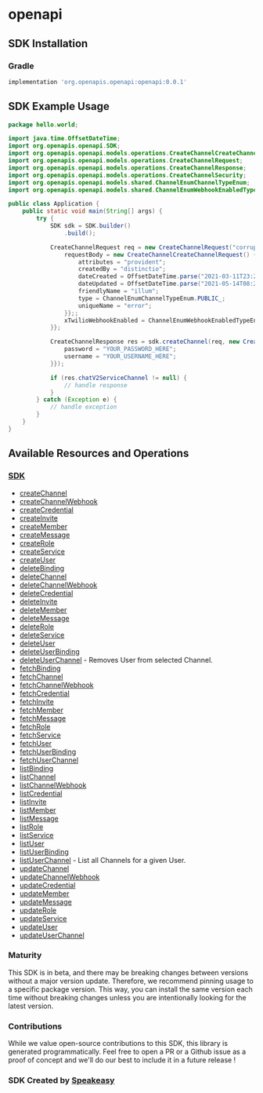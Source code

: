 # openapi

<!-- Start SDK Installation -->
## SDK Installation

### Gradle

```groovy
implementation 'org.openapis.openapi:openapi:0.0.1'
```
<!-- End SDK Installation -->

## SDK Example Usage
<!-- Start SDK Example Usage -->
```java
package hello.world;

import java.time.OffsetDateTime;
import org.openapis.openapi.SDK;
import org.openapis.openapi.models.operations.CreateChannelCreateChannelRequest;
import org.openapis.openapi.models.operations.CreateChannelRequest;
import org.openapis.openapi.models.operations.CreateChannelResponse;
import org.openapis.openapi.models.operations.CreateChannelSecurity;
import org.openapis.openapi.models.shared.ChannelEnumChannelTypeEnum;
import org.openapis.openapi.models.shared.ChannelEnumWebhookEnabledTypeEnum;

public class Application {
    public static void main(String[] args) {
        try {
            SDK sdk = SDK.builder()
                .build();

            CreateChannelRequest req = new CreateChannelRequest("corrupti") {{
                requestBody = new CreateChannelCreateChannelRequest() {{
                    attributes = "provident";
                    createdBy = "distinctio";
                    dateCreated = OffsetDateTime.parse("2021-03-11T23:22:42.658Z");
                    dateUpdated = OffsetDateTime.parse("2021-05-14T08:28:11.899Z");
                    friendlyName = "illum";
                    type = ChannelEnumChannelTypeEnum.PUBLIC_;
                    uniqueName = "error";
                }};;
                xTwilioWebhookEnabled = ChannelEnumWebhookEnabledTypeEnum.FALSE;
            }};            

            CreateChannelResponse res = sdk.createChannel(req, new CreateChannelSecurity("suscipit", "iure") {{
                password = "YOUR_PASSWORD_HERE";
                username = "YOUR_USERNAME_HERE";
            }});

            if (res.chatV2ServiceChannel != null) {
                // handle response
            }
        } catch (Exception e) {
            // handle exception
        }
    }
}
```
<!-- End SDK Example Usage -->

<!-- Start SDK Available Operations -->
## Available Resources and Operations

### [SDK](docs/sdk/README.md)

* [createChannel](docs/sdk/README.md#createchannel)
* [createChannelWebhook](docs/sdk/README.md#createchannelwebhook)
* [createCredential](docs/sdk/README.md#createcredential)
* [createInvite](docs/sdk/README.md#createinvite)
* [createMember](docs/sdk/README.md#createmember)
* [createMessage](docs/sdk/README.md#createmessage)
* [createRole](docs/sdk/README.md#createrole)
* [createService](docs/sdk/README.md#createservice)
* [createUser](docs/sdk/README.md#createuser)
* [deleteBinding](docs/sdk/README.md#deletebinding)
* [deleteChannel](docs/sdk/README.md#deletechannel)
* [deleteChannelWebhook](docs/sdk/README.md#deletechannelwebhook)
* [deleteCredential](docs/sdk/README.md#deletecredential)
* [deleteInvite](docs/sdk/README.md#deleteinvite)
* [deleteMember](docs/sdk/README.md#deletemember)
* [deleteMessage](docs/sdk/README.md#deletemessage)
* [deleteRole](docs/sdk/README.md#deleterole)
* [deleteService](docs/sdk/README.md#deleteservice)
* [deleteUser](docs/sdk/README.md#deleteuser)
* [deleteUserBinding](docs/sdk/README.md#deleteuserbinding)
* [deleteUserChannel](docs/sdk/README.md#deleteuserchannel) - Removes User from selected Channel.
* [fetchBinding](docs/sdk/README.md#fetchbinding)
* [fetchChannel](docs/sdk/README.md#fetchchannel)
* [fetchChannelWebhook](docs/sdk/README.md#fetchchannelwebhook)
* [fetchCredential](docs/sdk/README.md#fetchcredential)
* [fetchInvite](docs/sdk/README.md#fetchinvite)
* [fetchMember](docs/sdk/README.md#fetchmember)
* [fetchMessage](docs/sdk/README.md#fetchmessage)
* [fetchRole](docs/sdk/README.md#fetchrole)
* [fetchService](docs/sdk/README.md#fetchservice)
* [fetchUser](docs/sdk/README.md#fetchuser)
* [fetchUserBinding](docs/sdk/README.md#fetchuserbinding)
* [fetchUserChannel](docs/sdk/README.md#fetchuserchannel)
* [listBinding](docs/sdk/README.md#listbinding)
* [listChannel](docs/sdk/README.md#listchannel)
* [listChannelWebhook](docs/sdk/README.md#listchannelwebhook)
* [listCredential](docs/sdk/README.md#listcredential)
* [listInvite](docs/sdk/README.md#listinvite)
* [listMember](docs/sdk/README.md#listmember)
* [listMessage](docs/sdk/README.md#listmessage)
* [listRole](docs/sdk/README.md#listrole)
* [listService](docs/sdk/README.md#listservice)
* [listUser](docs/sdk/README.md#listuser)
* [listUserBinding](docs/sdk/README.md#listuserbinding)
* [listUserChannel](docs/sdk/README.md#listuserchannel) - List all Channels for a given User.
* [updateChannel](docs/sdk/README.md#updatechannel)
* [updateChannelWebhook](docs/sdk/README.md#updatechannelwebhook)
* [updateCredential](docs/sdk/README.md#updatecredential)
* [updateMember](docs/sdk/README.md#updatemember)
* [updateMessage](docs/sdk/README.md#updatemessage)
* [updateRole](docs/sdk/README.md#updaterole)
* [updateService](docs/sdk/README.md#updateservice)
* [updateUser](docs/sdk/README.md#updateuser)
* [updateUserChannel](docs/sdk/README.md#updateuserchannel)
<!-- End SDK Available Operations -->

### Maturity

This SDK is in beta, and there may be breaking changes between versions without a major version update. Therefore, we recommend pinning usage 
to a specific package version. This way, you can install the same version each time without breaking changes unless you are intentionally 
looking for the latest version.

### Contributions

While we value open-source contributions to this SDK, this library is generated programmatically. 
Feel free to open a PR or a Github issue as a proof of concept and we'll do our best to include it in a future release !

### SDK Created by [Speakeasy](https://docs.speakeasyapi.dev/docs/using-speakeasy/client-sdks)
